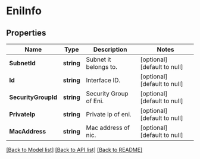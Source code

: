 # EniInfo

## Properties
Name | Type | Description | Notes
------------ | ------------- | ------------- | -------------
**SubnetId** | **string** | Subnet it belongs to. | [optional] [default to null]
**Id** | **string** | Interface ID. | [optional] [default to null]
**SecurityGroupId** | **string** | Security Group of Eni. | [optional] [default to null]
**PrivateIp** | **string** | Private ip of eni. | [optional] [default to null]
**MacAddress** | **string** | Mac address of nic. | [optional] [default to null]

[[Back to Model list]](../README.md#documentation-for-models) [[Back to API list]](../README.md#documentation-for-api-endpoints) [[Back to README]](../README.md)

